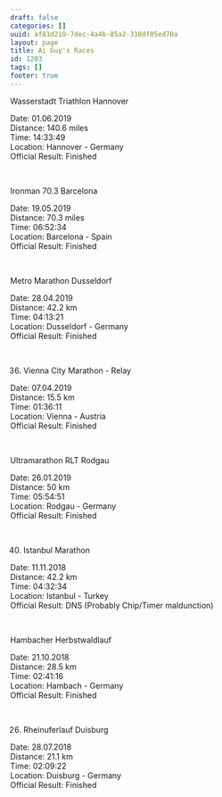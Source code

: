```yaml
---
draft: false
categories: []
uuid: af81d210-7dec-4a4b-85a2-318df05ed70a
layout: page
title: Ai Guy's Races
id: 1203
tags: []
footer: true
---
```


Wasserstadt Triathlon Hannover

Date: 01.06.2019  
Distance: 140.6 miles  
Time: 14:33:49  
Location: Hannover - Germany  
Official Result: Finished

&nbsp;

Ironman 70.3 Barcelona

Date: 19.05.2019  
Distance: 70.3 miles  
Time: 06:52:34  
Location: Barcelona - Spain  
Official Result: Finished

&nbsp;

Metro Marathon Dusseldorf

Date: 28.04.2019  
Distance: 42.2 km  
Time: 04:13:21  
Location: Dusseldorf - Germany  
Official Result: Finished

&nbsp;

36. Vienna City Marathon - Relay&nbsp;

Date: 07.04.2019  
Distance: 15.5 km  
Time: 01:36:11  
Location: Vienna - Austria  
Official Result: Finished

&nbsp;

Ultramarathon RLT Rodgau

Date: 26.01.2019  
Distance: 50 km  
Time: 05:54:51  
Location: Rodgau - Germany  
Official Result: Finished

&nbsp;

40. Istanbul Marathon

Date: 11.11.2018  
Distance: 42.2 km  
Time: 04:32:34  
Location: Istanbul - Turkey  
Official Result: DNS (Probably Chip/Timer maldunction)

&nbsp;

Hambacher Herbstwaldlauf

Date: 21.10.2018  
Distance: 28.5 km  
Time: 02:41:16  
Location: Hambach - Germany  
Official Result: Finished

&nbsp;

26. Rheinuferlauf Duisburg

Date: 28.07.2018  
Distance: 21.1 km  
Time: 02:09:22  
Location: Duisburg - Germany  
Official Result: Finished

